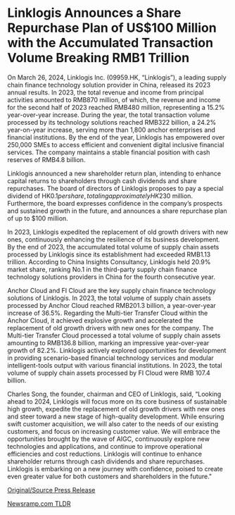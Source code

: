 # Linklogis Announces a Share Repurchase Plan of US$100 Million with the Accumulated Transaction Volume Breaking RMB1 Trillion

On March 26, 2024, Linklogis Inc. (09959.HK, “Linklogis”), a leading supply chain finance technology solution provider in China, released its 2023 annual results. In 2023, the total revenue and income from principal activities amounted to RMB870 million, of which, the revenue and income for the second half of 2023 reached RMB480 million, representing a 15.2% year-over-year increase. During the year, the total transaction volume processed by its technology solutions reached RMB322 billion, a 24.2% year-on-year increase, serving more than 1,800 anchor enterprises and financial institutions. By the end of the year, Linklogis has empowered over 250,000 SMEs to access efficient and convenient digital inclusive financial services. The company maintains a stable financial position with cash reserves of RMB4.8 billion.

Linklogis announced a new shareholder return plan, intending to enhance capital returns to shareholders through cash dividends and share repurchases. The board of directors of Linklogis proposes to pay a special dividend of HK$0.1 per share, totaling approximately HK$230 million. Furthermore, the board expresses confidence in the company’s prospects and sustained growth in the future, and announces a share repurchase plan of up to $100 million.

In 2023, Linklogis expedited the replacement of old growth drivers with new ones, continuously enhancing the resilience of its business development. By the end of 2023, the accumulated total volume of supply chain assets processed by Linklogis since its establishment had exceeded RMB1.13 trillion. According to China Insights Consultancy, Linklogis held 20.9% market share, ranking No.1 in the third-party supply chain finance technology solutions providers in China for the fourth consecutive year.

Anchor Cloud and FI Cloud are the key supply chain finance technology solutions of Linklogis. In 2023, the total volume of supply chain assets processed by Anchor Cloud reached RMB201.3 billion, a year-over-year increase of 36.5%. Regarding the Multi-tier Transfer Cloud within the Anchor Cloud, it achieved explosive growth and accelerated the replacement of old growth drivers with new ones for the company. The Multi-tier Transfer Cloud processed a total volume of supply chain assets amounting to RMB136.8 billion, marking an impressive year-over-year growth of 82.2%. Linklogis actively explored opportunities for development in providing scenario-based financial technology services and modular intelligent-tools output with various financial institutions. In 2023, the total volume of supply chain assets processed by FI Cloud were RMB 107.4 billion.

Charles Song, the founder, chairman and CEO of Linklogis, said, “Looking ahead to 2024, Linklogis will focus more on its core business of sustainable high growth, expedite the replacement of old growth drivers with new ones and steer toward a new stage of high-quality development. While ensuring swift customer acquisition, we will also cater to the needs of our existing customers, and focus on increasing customer value. We will embrace the opportunities brought by the wave of AIGC, continuously explore new technologies and applications, and continue to improve operational efficiencies and cost reductions. Linklogis will continue to enhance shareholder returns through cash dividends and share repurchases. Linklogis is embarking on a new journey with confidence, poised to create even greater value for both customers and shareholders in the future." 

[Original/Source Press Release](https://blockchainwire.io/press-release/linklogis-announces-a-share-repurchase-plan-of-us100-million-with-the-accumulated-transaction-volume-breaking-rmb1-trillion) 

[Newsramp.com TLDR](https://newsramp.com/None) 